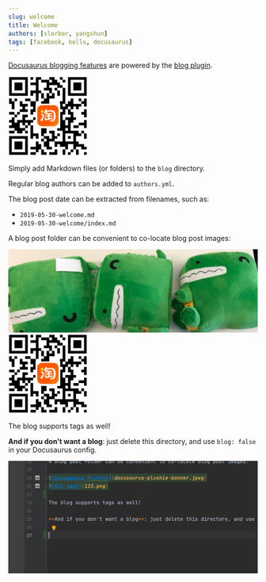 ```yaml
---
slug: welcome
title: Welcome
authors: [slorber, yangshun]
tags: [facebook, hello, docusaurus]
---
```

[Docusaurus blogging features](https://docusaurus.io/docs/blog) are powered by the [blog plugin](https://docusaurus.io/docs/api/plugins/@docusaurus/plugin-content-blog).

![Alt text](123.png)

Simply add Markdown files (or folders) to the `blog` directory.

Regular blog authors can be added to `authors.yml`.

The blog post date can be extracted from filenames, such as:

- `2019-05-30-welcome.md`
- `2019-05-30-welcome/index.md`

A blog post folder can be convenient to co-locate blog post images:

![Docusaurus Plushie](docusaurus-plushie-banner.jpeg)
![Alt text](123.png)

The blog supports tags as well!

**And if you don't want a blog**: just delete this directory, and use `blog: false` in your Docusaurus config.

![1677001080205](./index-1677001080205.png)
